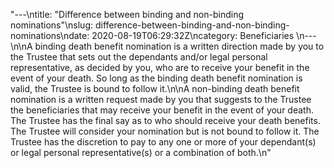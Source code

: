 "---\ntitle: \"Difference between binding and non-binding nominations\"\nslug: difference-between-binding-and-non-binding-nominations\ndate: 2020-08-19T06:29:32Z\ncategory: Beneficiaries \n---\n\nA binding death benefit nomination is a written direction made by you to the Trustee that sets out the dependants and/or legal personal representative, as decided by you, who are to receive your benefit in the event of your death. So long as the binding death benefit nomination is valid, the Trustee is bound to follow it.\n\nA non-binding death benefit nomination is a written request made by you that suggests to the Trustee the beneficiaries that may receive your benefit in the event of your death. The Trustee has the final say as to who should receive your death benefits. The Trustee will consider your nomination but is not bound to follow it. The Trustee has the discretion to pay to any one or more of your dependant(s) or legal personal representative(s) or a combination of both.\n"
